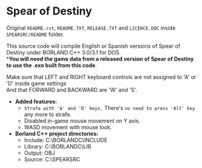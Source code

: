 
# Spear of Destiny

Original ``README.rst``, ``README.TXT``, ``RELEASE.TXT`` and ``LICENCE.DOC`` inside ``SPEARSRC/README`` folder.<br>

This source code will compile English or Spanish versions of Spear of Destiny under BORLAND C++ 3.0/3.1 for DOS.<br>
***You will need the game data from a released version of Spear of Destiny to use the .exe built from this code**.<br>

Make sure that LEFT and RIGHT keyboard controls are not assigned to 'A' or 'D' inside game settings<br>
And that FORWARD and BACKWARD are 'W' and 'S'.<br>

- **Added features:**<br>
    - ``Strafe with 'A' and 'D' keys.`` There's ``no need to press 'Alt' key`` any more to strafe.<br>
    - Disabled in-game mouse movement on Y axis.<br>
    - WASD movement with mouse look.<br>
- **Borland C++ project directories:**
    - Include: C:\BORLANDC\INCLUDE
    - Library: C:\BORLANDC\LIB
    - Output: OBJ 
    - Source: C:\SPEARSRC
